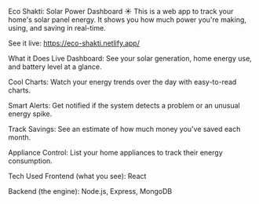 

Eco Shakti: Solar Power Dashboard ☀️
This is a web app to track your home's solar panel energy. It shows you how much power you're making, using, and saving in real-time.

See it live: https://eco-shakti.netlify.app/

What it Does
Live Dashboard: See your solar generation, home energy use, and battery level at a glance.

Cool Charts: Watch your energy trends over the day with easy-to-read charts.

Smart Alerts: Get notified if the system detects a problem or an unusual energy spike.

Track Savings: See an estimate of how much money you've saved each month.

Appliance Control: List your home appliances to track their energy consumption.

Tech Used
Frontend (what you see): React

Backend (the engine): Node.js, Express, MongoDB
 
 
